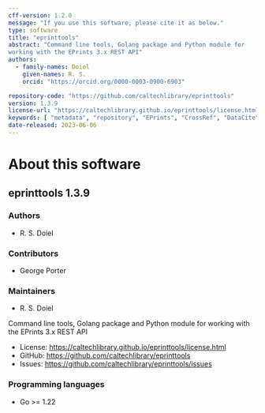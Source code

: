 ```yaml
---
cff-version: 1.2.0
message: "If you use this software, please cite it as below."
type: software
title: "eprinttools"
abstract: "Command line tools, Golang package and Python module for
working with the EPrints 3.x REST API"
authors:
  - family-names: Doiel
    given-names: R. S.
    orcid: "https://orcid.org/0000-0003-0900-6903"

repository-code: "https://github.com/caltechlibrary/eprinttools"
version: 1.3.9
license-url: "https://caltechlibrary.github.io/eprinttools/license.html"
keywords: [ "metadata", "repository", "EPrints", "CrossRef", "DataCite", "software" ]
date-released: 2023-06-06
---
```


About this software
===================

## eprinttools 1.3.9

### Authors

- R. S. Doiel

### Contributors

- George Porter

### Maintainers

- R. S. Doiel

Command line tools, Golang package and Python module for working with
the EPrints 3.x REST API

- License: <https://caltechlibrary.github.io/eprinttools/license.html>
- GitHub: <https://github.com/caltechlibrary/eprinttools>
- Issues: <https://github.com/caltechlibrary/eprinttools/issues>


### Programming languages

- Go &gt;= 1.22


